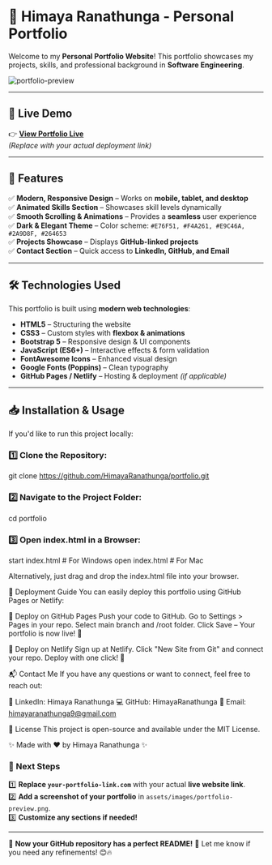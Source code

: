 # 🎨 Himaya Ranathunga - Personal Portfolio

Welcome to my **Personal Portfolio Website**! This portfolio showcases my projects, skills, and professional background in **Software Engineering**.

![portfolio-preview](https://github.com/user-attachments/assets/17c95027-25e9-42e6-a49d-2b12a5c17bc0)

---

## 🚀 Live Demo
👉 **[View Portfolio Live](https://your-portfolio-link.com/)**  
_(Replace with your actual deployment link)_

---

## 📌 Features
✅ **Modern, Responsive Design** – Works on **mobile, tablet, and desktop**  
✅ **Animated Skills Section** – Showcases skill levels dynamically  
✅ **Smooth Scrolling & Animations** – Provides a **seamless** user experience  
✅ **Dark & Elegant Theme** – Color scheme: `#E76F51, #F4A261, #E9C46A, #2A9D8F, #264653`  
✅ **Projects Showcase** – Displays **GitHub-linked projects**  
✅ **Contact Section** – Quick access to **LinkedIn, GitHub, and Email**  

---

## 🛠️ Technologies Used
This portfolio is built using **modern web technologies**:

- **HTML5** – Structuring the website  
- **CSS3** – Custom styles with **flexbox & animations**  
- **Bootstrap 5** – Responsive design & UI components  
- **JavaScript (ES6+)** – Interactive effects & form validation  
- **FontAwesome Icons** – Enhanced visual design  
- **Google Fonts (Poppins)** – Clean typography  
- **GitHub Pages / Netlify** – Hosting & deployment _(if applicable)_  

---

## 📥 Installation & Usage
If you'd like to run this project locally:

### 1️⃣ Clone the Repository:
git clone https://github.com/HimayaRanathunga/portfolio.git

### 2️⃣ Navigate to the Project Folder:
cd portfolio

### 3️⃣ Open index.html in a Browser:
start index.html  # For Windows
open index.html   # For Mac

Alternatively, just drag and drop the index.html file into your browser.

🚀 Deployment Guide
You can easily deploy this portfolio using GitHub Pages or Netlify:

🔹 Deploy on GitHub Pages
Push your code to GitHub.
Go to Settings > Pages in your repo.
Select main branch and /root folder.
Click Save – Your portfolio is now live! 🎉

🔹 Deploy on Netlify
Sign up at Netlify.
Click "New Site from Git" and connect your repo.
Deploy with one click! 🚀

📬 Contact Me
If you have any questions or want to connect, feel free to reach out:

💼 LinkedIn: Himaya Ranathunga
💻 GitHub: HimayaRanathunga
📧 Email: himayaranathunga9@gmail.com

📜 License
This project is open-source and available under the MIT License.

✨ Made with ❤️ by Himaya Ranathunga ✨

### **🚀 Next Steps**
1️⃣ **Replace `your-portfolio-link.com`** with your actual **live website link**.  
2️⃣ **Add a screenshot of your portfolio** in `assets/images/portfolio-preview.png`.  
3️⃣ **Customize any sections if needed!**  

---

🎉 **Now your GitHub repository has a perfect README!** 🚀 Let me know if you need any refinements! 😊🔥



